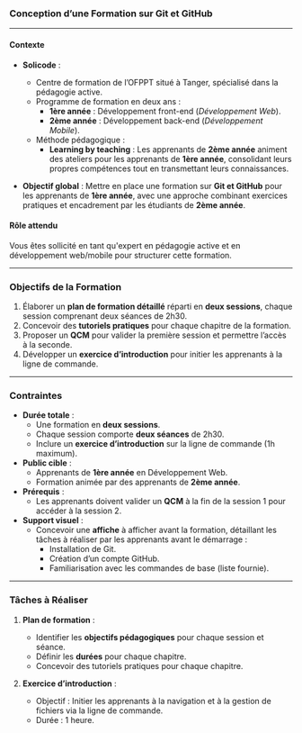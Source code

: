 ### **Conception d’une Formation sur Git et GitHub**

---

#### **Contexte**  
- **Solicode** :  
  - Centre de formation de l’OFPPT situé à Tanger, spécialisé dans la pédagogie active.  
  - Programme de formation en deux ans :  
    - **1ère année** : Développement front-end (*Développement Web*).  
    - **2ème année** : Développement back-end (*Développement Mobile*).  
  - Méthode pédagogique :  
    - **Learning by teaching** : Les apprenants de **2ème année** animent des ateliers pour les apprenants de **1ère année**, consolidant leurs propres compétences tout en transmettant leurs connaissances.  

- **Objectif global** : Mettre en place une formation sur **Git et GitHub** pour les apprenants de **1ère année**, avec une approche combinant exercices pratiques et encadrement par les étudiants de **2ème année**.  

#### **Rôle attendu**  
Vous êtes sollicité en tant qu'expert en pédagogie active et en développement web/mobile pour structurer cette formation.  

---

### **Objectifs de la Formation**  
1. Élaborer un **plan de formation détaillé** réparti en **deux sessions**, chaque session comprenant deux séances de 2h30.  
2. Concevoir des **tutoriels pratiques** pour chaque chapitre de la formation.  
3. Proposer un **QCM** pour valider la première session et permettre l’accès à la seconde.  
4. Développer un **exercice d’introduction** pour initier les apprenants à la ligne de commande.  

---

### **Contraintes**  
- **Durée totale** :  
  - Une formation en **deux sessions**.  
  - Chaque session comporte **deux séances** de 2h30.  
  - Inclure un **exercice d’introduction** sur la ligne de commande (1h maximum).  
- **Public cible** :  
  - Apprenants de **1ère année** en Développement Web.  
  - Formation animée par des apprenants de **2ème année**.  
- **Prérequis** :  
  - Les apprenants doivent valider un **QCM** à la fin de la session 1 pour accéder à la session 2.  
- **Support visuel** :  
  - Concevoir une **affiche** à afficher avant la formation, détaillant les tâches à réaliser par les apprenants avant le démarrage :  
    - Installation de Git.  
    - Création d’un compte GitHub.  
    - Familiarisation avec les commandes de base (liste fournie).  

---

### **Tâches à Réaliser**

1. **Plan de formation** :  
   - Identifier les **objectifs pédagogiques** pour chaque session et séance.  
   - Définir les **durées** pour chaque chapitre.  
   - Concevoir des tutoriels pratiques pour chaque chapitre.  

2. **Exercice d’introduction** :  
   - Objectif : Initier les apprenants à la navigation et à la gestion de fichiers via la ligne de commande.  
   - Durée : 1 heure.  

